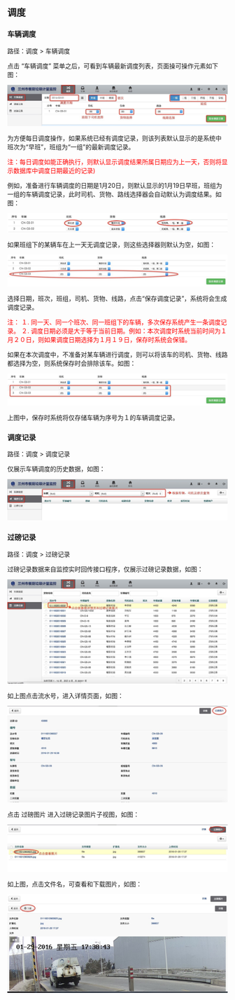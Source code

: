 ## 调度

### 车辆调度

路径：调度 > 车辆调度 

点击 “车辆调度” 菜单之后，可看到车辆最新调度列表，页面操可操作元素如下图：

![车辆调度](..\images\车辆调度1.jpg)

为方便每日调度操作，如果系统已经有调度记录，则该列表默认显示的是系统中 班次为“早班”，班组为“一组”的最新调度记录。

<font color="#f00">注：每日调度如能正确执行，则默认显示调度结果所属日期应为上一天，否则将显示数据库中调度日期最近的记录)</font>

例如，准备进行车辆调度的日期是1月20日，则默认显示的1月19日早班，班组为一组的车辆调度记录，此时司机、货物、路线选择器会自动默认为调度结果。如图：

![车辆调度](..\images\车辆调度2.jpg)

如果班组下的某辆车在上一天无调度记录，则这些选择器则默认为空，如图：

![车辆调度](..\images\车辆调度3.jpg)

选择日期，班次，班组，司机、货物、线路，点击“保存调度记录”，系统将会生成调度记录。

<font color="#f00">注：
１. 同一天、同一个班次、同一班组下的车辆，多次保存系统产生一条调度记录。
２. 调度日期必须是大于等于当前日期。例如：本次调度时系统当前时间为１月２０日，则如果调度日期选择为１月１９日，保存时系统会保错。</font>

如果在本次调度中，不准备对某车辆进行调度，则可以将该车的司机、货物、线路都选择为空，则系统保存时会排除该车。如图：

![车辆调度](..\images\车辆调度4.jpg)

上图中，保存时系统将仅存储车辆为序号为１的车辆调度记录。

### 调度记录

路径：调度 > 调度记录

仅展示车辆调度的历史数据，如图：

![调度记录](..\images\调度记录1.jpg)

### 过磅记录

路径：调度 > 过磅记录

过磅记录数据来自监控实时回传接口程序，仅展示过磅记录数据，如图：


![过磅记录](..\images\过磅记录1.jpg)

如上图点击流水号，进入详情页面，如图：

![过磅记录](..\images\过磅记录2.jpg)

点击 过磅图片 进入过磅记录图片子视图，如图：

![过磅记录](..\images\过磅记录3.jpg)

如上图，点击文件名，可查看和下载图片，如图：

![过磅记录](..\images\过磅记录4.jpg)
